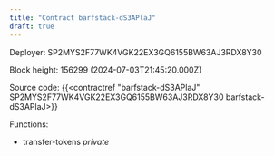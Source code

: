 ```yaml
---
title: "Contract barfstack-dS3APlaJ"
draft: true
---
```

Deployer: SP2MYS2F77WK4VGK22EX3GQ6155BW63AJ3RDX8Y30


 



Block height: 156299 (2024-07-03T21:45:20.000Z)

Source code: {{<contractref "barfstack-dS3APlaJ" SP2MYS2F77WK4VGK22EX3GQ6155BW63AJ3RDX8Y30 barfstack-dS3APlaJ>}}

Functions:

* transfer-tokens _private_
